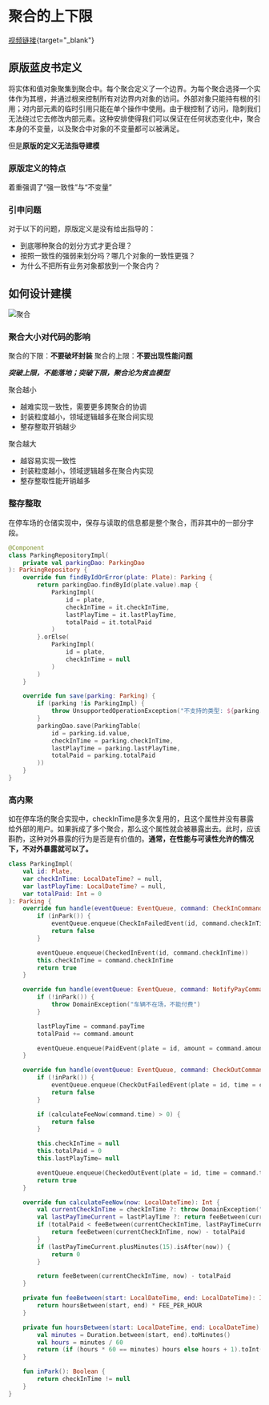 # 聚合的上下限

[视频链接](https://www.bilibili.com/video/BV1yM411d7RU){target="\_blank"}

## 原版蓝皮书定义

将实体和值对象聚集到聚合中。每个聚合定义了一个边界。为每个聚合选择一个实体作为其根，并通过根来控制所有对边界内对象的访问。外部对象只能持有根的引用；对内部元素的临时引用只能在单个操作中使用。由于根控制了访问，隐刺我们无法绕过它去修改内部元素。这种安排使得我们可以保证在任何状态变化中，聚合本身的不变量，以及聚合中对象的不变量都可以被满足。

但是**原版的定义无法指导建模**

### 原版定义的特点

着重强调了“强一致性”与“不变量”

### 引申问题

对于以下的问题，原版定义是没有给出指导的：

- 到底哪种聚合的划分方式才更合理？
- 按照一致性的强弱来划分吗？哪几个对象的一致性更强？
- 为什么不把所有业务对象都放到一个聚合内？

## 如何设计建模

![聚合](/ddd/aggregate-boundaries1.png)

### 聚合大小对代码的影响

聚合的下限：**不要破坏封装**
聚合的上限：**不要出现性能问题**

**_突破上限，不能落地；突破下限，聚合沦为贫血模型_**

聚合越小

- 越难实现一致性，需要更多跨聚合的协调
- 封装粒度越小，领域逻辑越多在聚合间实现
- 整存整取开销越少

聚合越大

- 越容易实现一致性
- 封装粒度越小，领域逻辑越多在聚合内实现
- 整存整取性能开销越多

### 整存整取

在停车场的仓储实现中，保存与读取的信息都是整个聚合，而非其中的一部分字段。

```kt
@Component
class ParkingRepositoryImpl(
    private val parkingDao: ParkingDao
): ParkingRepository {
    override fun findByIdOrError(plate: Plate): Parking {
        return parkingDao.findById(plate.value).map {
            ParkingImpl(
                id = plate,
                checkInTime = it.checkInTime,
                lastPlayTime = it.lastPlayTime,
                totalPaid = it.totalPaid
            )
        }.orElse(
            ParkingImpl(
                id = plate,
                checkInTime = null
            )
        )
    }

    override fun save(parking: Parking) {
        if (parking !is ParkingImpl) {
            throw UnsupportedOperationException("不支持的类型: ${parking.javaClass}")
        }
        parkingDao.save(ParkingTable(
            id = parking.id.value,
            checkInTime = parking.checkInTime,
            lastPlayTime = parking.lastPlayTime,
            totalPaid = parking.totalPaid
        ))
    }
}
```

### 高内聚

如在停车场的聚合实现中，checkInTime是多次复用的，且这个属性并没有暴露给外部的用户。如果拆成了多个聚合，那么这个属性就会被暴露出去。此时，应该斟酌，这种对外暴露的行为是否是有价值的。**通常，在性能与可读性允许的情况下，不对外暴露就可以了。**

```kt
class ParkingImpl(
    val id: Plate,
    var checkInTime: LocalDateTime? = null,
    var lastPlayTime: LocalDateTime? = null,
    var totalPaid: Int = 0
): Parking {
    override fun handle(eventQueue: EventQueue, command: CheckInCommand): Boolean {
        if (inPark()) {
            eventQueue.enqueue(CheckInFailedEvent(id, command.checkInTime))
            return false
        }

        eventQueue.enqueue(CheckedInEvent(id, command.checkInTime))
        this.checkInTime = command.checkInTime
        return true
    }

    override fun handle(eventQueue: EventQueue, command: NotifyPayCommand) {
        if (!inPark()) {
            throw DomainException("车辆不在场，不能付费")
        }

        lastPlayTime = command.payTime
        totalPaid += command.amount

        eventQueue.enqueue(PaidEvent(plate = id, amount = command.amount, payTime = command.payTime))
    }

    override fun handle(eventQueue: EventQueue, command: CheckOutCommand): Boolean {
        if (!inPark()) {
            eventQueue.enqueue(CheckOutFailedEvent(plate = id, time = command.time, message = "车辆不在场"))
            return false
        }

        if (calculateFeeNow(command.time) > 0) {
            return false
        }

        this.checkInTime = null
        this.totalPaid = 0
        this.lastPlayTime= null

        eventQueue.enqueue(CheckedOutEvent(plate = id, time = command.time))
        return true
    }

    override fun calculateFeeNow(now: LocalDateTime): Int {
        val currentCheckInTime = checkInTime ?: throw DomainException("车辆尚未入场")
        val lastPayTimeCurrent = lastPlayTime ?: return feeBetween(currentCheckInTime, now)
        if (totalPaid < feeBetween(currentCheckInTime, lastPayTimeCurrent)) {
            return feeBetween(currentCheckInTime, now) - totalPaid
        }
        if (lastPayTimeCurrent.plusMinutes(15).isAfter(now)) {
            return 0
        }

        return feeBetween(currentCheckInTime, now) - totalPaid
    }

    private fun feeBetween(start: LocalDateTime, end: LocalDateTime): Int {
        return hoursBetween(start, end) * FEE_PER_HOUR
    }

    private fun hoursBetween(start: LocalDateTime, end: LocalDateTime): Int {
        val minutes = Duration.between(start, end).toMinutes()
        val hours = minutes / 60
        return (if (hours * 60 == minutes) hours else hours + 1).toInt()
    }

    fun inPark(): Boolean {
        return checkInTime != null
    }
}
```
